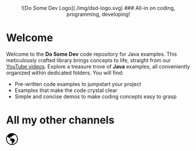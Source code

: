 <div id="dsd-logo" align="center">
    ![Do Some Dev Logo](./img/dsd-logo.svg)
    ### All-in on coding, programming, developing!
</div>

# Welcome
Welcome to the **Do Some Dev** code repository for Java examples. This meticulously crafted library brings concepts to life, straight from our [YouTube videos](https://youtube.com/@DoSomeDev?sub_confirmation=1). Explore a treasure trove of **Java** examples, all conveniently organized within dedicated folders. You will find:
* Pre-written code examples to jumpstart your project
* Examples that make the code crystal clear
* Simple and concise demos to make coding concepts easy to grasp

# All my other channels
[![WebSite](./img/website-small.svg 'Link to dosomedev.com')](https://dosomedev.com/contact)


